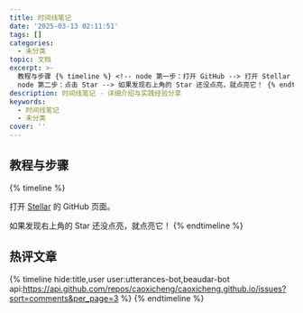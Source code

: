 ```yaml
---
title: 时间线笔记
date: '2025-03-13 02:11:51'
tags: []
categories:
  - 未分类
topic: 文档
excerpt: >-
  教程与步骤 {% timeline %} <!-- node 第一步：打开 GitHub --> 打开 Stellar 的 GitHub 页面。 <!--
  node 第二步：点击 Star --> 如果发现右上角的 Star 还没点亮，就点亮它！ {% endtimeline %} 热评文章 {% ...
description: 时间线笔记 - 详细介绍与实践经验分享
keywords:
  - 时间线笔记
  - 未分类
cover: ''
---
```



## 教程与步骤

{% timeline %}
<!-- node 第一步：打开 GitHub -->
打开 [Stellar](https://github.com/xaoxuu/hexo-theme-stellar/) 的 GitHub 页面。
<!-- node 第二步：点击 Star -->
如果发现右上角的 Star 还没点亮，就点亮它！
{% endtimeline %}


## 热评文章

{% timeline hide:title,user user:utterances-bot,beaudar-bot api:https://api.github.com/repos/caoxicheng/caoxicheng.github.io/issues?sort=comments&per_page=3 %}
{% endtimeline %}
